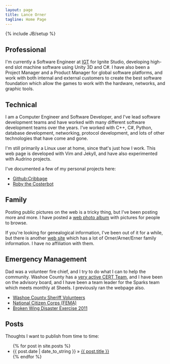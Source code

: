 ```yaml
---
layout: page
title: Lance Orner 
tagline: Home Page
---
```

{% include JB/setup %}

## Professional

I'm currently a Software Engineer at [IGT](http://www.igt.com) for
Ignite Studio, developing high-end slot machine software using Unity 3D
and C#.  I have also been a Project Manager and a Product Manager for
global software platforms, and work with both internal and external
customers to create the best software foundation which allow the games
to work with the hardware, networks, and graphic tools. 

## Technical

I am a Computer Engineer and Software Developer, and I've lead
software development teams and have worked with many different
software development teams over the years.  I've worked with C++, C#,
Python, database development, networking, protocol development, and
lots of other technologies that have come and gone.

I'm still primarily a Linux user at home, since that's just how I
work.  This web page is developed with Vim and Jekyll, and have 
also experimented with Audrino projects. 

I've documented a few of my personal projects here:

* [Github:Cribbage](https://github.com/lanceorner/Cribbage.cpp)
* [Roby the Costerbot](http://orner.net/robycosterbot)

## Family

Posting public pictures on the web is a tricky thing, but I've been
posting more and more.  I have posted a [web photo
album](http://orner.ent/albums) with pictures for people to
browse.

If you're looking for genealogical information, I've been out of it
for a while, but there is another [web
site](http://www.kinfolks.info/) which has a lot of Orner/Arner/Erner
family information. I have no affiliation with them.

## Emergency Management

Dad was a volunteer fire chief, and I try to do what I can to help the
community.  Washoe County has a [very active CERT
Team](http://wcsovolunteer.org), and I have been on the advisory
board, and I have been a team leader for the Sparks team which meets
monthly at Sheels.  I previously ran the webpage also.

* [Washoe County Sheriff Volunteers](http://wcsovolunteer.org)
* [National Citizen Corps (FEMA)](http://www.citizencorps.gov/)
* [Broken Wing Disaster Exercise 2011](http://wcsovolunteer.org/archives/157)
    
## Posts

Thoughts I want to publish from time to time:

<ul class="posts">
  {% for post in site.posts %}
    <li><span>{{ post.date | date_to_string }}</span> &raquo; <a href="{{ BASE_PATH }}{{ post.url }}">{{ post.title }}</a></li>
  {% endfor %}
</ul>


